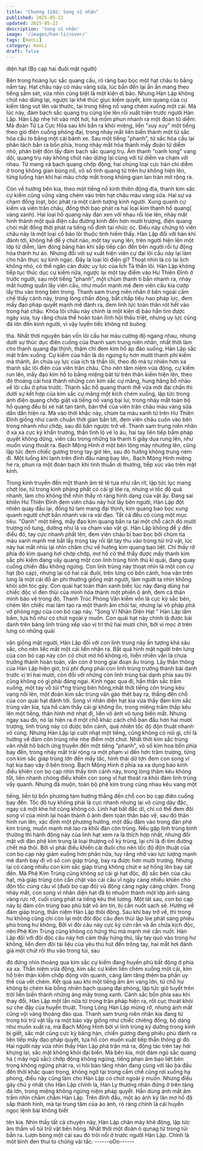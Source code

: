 ```yaml
---
title: "Chương 1102: Song vĩ nhân"
published: 2025-05-22
updated: 2025-05-22
description: 'Song vĩ nhân'
image: '/images/han-li/cover/'
tags: [HanLi]
category: HanLi
draft: false
---
```


diện hạt (Bọ cạp hai đuôi mặt
người)

Bên trong hoàng lục sắc quang cầu, rõ ràng bao bọc một hạt châu
to bằng nắm tay.
Hạt châu này có màu vàng sữa, lúc bắn đến lại ẩn ẩn mang theo
tiếng sấm sét, vừa nhìn cũng biệt là một kiện dị bảo.
Nhưng Hàn Lập không chút nào dừng lại, ngược lại khẽ thúc giục
kiếm quyết, kim quang của cự kiếm tăng vọt lên vài thước, tại
trong tiếng nổ vang chém xuống một cái.
Mà lúc này, đám bạch sắc quang trụ cũng lóe lên rổi xuất hiện
trước người Hàn Lập.
Hàn Lập nhẹ hít vào một hơi, há mồm phun nhanh ra một đoàn tử
diễm. Mà đoàn Tử La Cực Hỏa sau khi bắn ra khỏi miệng, liền
"xuy xuy" một tiếng theo gió điên cuồng phóng đại, trong nháy
mắt liền biến thành một tử sắc hỏa cầu to bằng một cái bánh xe.
Sau một tiếng "phanh", tử sắc hỏa cầu lại phân tách bắn ra bốn
phía, trong nháy mắt hóa thành mấy đoàn tử diễm nhỏ, phân biệt
đón lấy đám bạch sắc quang trụ.
Âm thanh "oanh long" vang dội, quang trụ này không chút nào
dừng lại cùng với tử diễm va chạm với nhau.
Tử mang và bạch quang chớp động, hai chủng loại cực hàn chi
diễm ở trong không gian bùng nổ, vô số tinh quang từ trên hư
không hiện lên, từng luồng hàn khí hai màu chớp mắt trong không
gian lan tràn mở rộng ra.

Còn về hướng bên kia, theo một tiếng nổ kinh thiên động địa,
thanh kim sắc cự kiếm cũng vững vàng chém vào trên hạt châu
màu vàng sữa.
Hai sự va chạm đồng loạt, bộc phát ra một cảnh tượng kinh
người.
Xung quanh cự kiếm và viên trân châu, đồng thời bạo phát ra hai
loại kim thanh hồ quang( vàng xanh). Hai loại hồ quang này đan
xen với nhau rồi lóe lên, nháy mắt hình thành một quả điện cầu
đường kính đến hơn mười trượng, điện quang chói mắt đồng thời
phát ra tiếng nổ đinh tai nhức óc.
Điều này chứng tỏ viên châu này là một loại cổ bảo lôi thuộc tính
hiếm thấy.
Hàn Lập đối với hàn khí đánh tới, không hề để ý chút nào, một tay
vung lên, trên người hiện lên một lớp tử diễm, làm đóng băng hàn
khí sắp tiếp cận đến bên người rồi tự động hóa thành hư ảo.
Nhưng đối với sự xuất hiện viên cự đại lôi cầu này lại làm cho hắn
thực sự kinh ngạc.
Đây là loại lôi điện gì? Thoạt nhìn là có lai lịch không nhỏ, có thể
ngăn cản được uy lực của Ích Tà thần lôi.
Hàn Lập không tiếp tục thúc dục cự kiếm nữa, ngược lại một tay
điểm vào Hư Thiên Đỉnh ở trước người, sau một tiếng "phanh",
một chùm thanh ti bắn nhanh ra, nháy mắt hướng quấn lấy viên
cầu, như muốn mạnh mẽ đem viên cầu kia cướp lấy thu vào trong
bên trong.
Thanh sam trung niên nhân ở bên ngoài cấm chế thấy cảnh này,
trong lòng chấn động, bất chấp tiêu hao pháp lực, đem mấy đạo
pháp quyết mạnh mẽ đánh ra, đem linh lực toàn thân rót hết vào
trong hạt châu.
Khỏa lôi châu này chính là một kiện dị bảo hắn tìm được ngày
xưa, tuy rằng chưa thể hoàn toàn lĩnh hội thấu triệt, nhưng uy lực
cũng đã lớn đến kinh người, vì vậy luyến tiếc không nỡ buông

tha.
Nhất thời nguyên bản vốn lôi cầu hai màu cường độ ngang nhau,
nhưng dưới sự thúc dục điên cuồng của thanh sam trung niên
nhân, nhất thời làm cho thanh quang đại thịnh, thậm chí đem kim
hồ áp đảo xuống.
Hàn Lập sắc mặt trầm xuống.
Cự kiếm của hắn là do ngưng tụ hơn mười thanh phi kiếm mà
thành, ẩn chứa uy lực của ích tà thần lôi, theo đó mà tự nhiên
hơn xa thanh sắc lôi điện của viên trân châu. Cho nên tâm niệm
vừa động, cự kiếm run lên, mấy đạo kim hồ to bằng miệng bát từ
trên thân kiếm hiện lên, theo đó thoáng cái hoá thành những con
kim sắc cự mãng, hung hăng bổ nhào về lôi cầu ở phía trước.
Thanh sắc hồ quang thanh thế vừa mới đại chấn thì dưới sự kết
hợp của kim sắc cự mãng một kích chém xuống, lập tức trong
ánh điện quang chớp giật và tiếng nổ vang bại lui, trong nháy mắt
toàn bộ hồ quang đều bị xé nát tan tành, bản thể của viên trân
châu màu vàng sữa dần dần hiện ra.
Mà vào thời khắc này, chùm tia màu xanh từ trên Hư Thiên Đỉnh
giống như canh chuẩn thời gian bắn tới, đem viên châu cuốn vào
bên trong nhanh như chớp, sau đó bắn ngược trở về.
Thanh sam trung niên nhân ở xa xa cực kỳ khẩn trương, thần tình
lộ vẻ lo âu, hai tay liên tiếp bấm pháp quyết không dừng, viên cầu
trong những tia thanh ti giãy dụa rung lên, như muốn vùng thoát
ra.
Bạch Mộng Hinh ở một bên lông mày nhướng lên, cũng lập tức
đem chiếc gương trong tay giơ lên, sau đó hướng không trung
ném đi.
Một luồng khí lạnh trên đỉnh đầu nàng bay lên,.
Bạch Mộng Hinh miệng hé ra, phun ra một đoàn bạch khí tinh
thuần dị thường, tiếp xúc vào trên mặt kính.

Trong kinh truyền đến một thanh âm tê tê tựa như rắn rít, lập tức
lục mang chợt lóe, từ trong kính phảng phất có cái gì lóe ra,
nhưng vì tốc độ quá nhanh, làm cho không thể nhìn thấy rõ ràng
hình dạng của vật ấy.
Đang sai khiên Hư Thiên Đỉnh đem viên châu này hút lấy bên
người, Hàn Lập đột nhiên quay đầu lại, đồng tử lam mang đại
thịnh, kim quang bao bọc xung quanh người chợt bắn nhanh vài
ra vài đạo.
Tất cả đều có cùng một mục tiêu.
"Oanh" một tiếng, mấy đạo kim quang bắn ra tại một chỗ cách đó
mười trượng nổ tung, dường như là va chạm vào vật gì.
Hàn Lập không để ý đến điều đó, tay cực nhanh phất lên, đem
viên châu bị bao bọc bởi chùm tia màu xanh mạnh mẽ bắt lấy
trong tay rồi lật tay thu vào trong túi trữ vật, lúc này hai mắt nhíu
lại nhìn chăm chú về hướng kim quang bạo liệt.
Chỉ thấy rở phía đó kim quang hơi chớp chớp, mơ hồ có thể thấy
được mấy thanh kim sắc phi kiếm đang vây quang một con linh
trùng hình thù kì quái, đang quay cuồng chiến đấu không ngừng.
Con linh trùng này thoạt nhìn là một con cự hạt (bò cạp), nhưng
lại có hai cái đuôi, trên lưng có bốn cánh, hoa văn trên lưng là một
cái đồ án phi thường giống mặt người, làm người ta nhìn không
khỏi sởn tóc gáy.
Con quái hạt toàn thân xanh biếc lúc này đang dùng hai chiếc độc
vĩ đen thùi của mình hóa thành một phiến ô ảnh, đem cả thân
mình bảo vệ trong đó, Thanh Trúc Phong Vân kiếm vốn là cực kỳ
sắc bén, chém lên chiếc mai làm tạo ra một thanh âm chói tai,
nhưng lại vô pháp phá vỡ phòng ngự của con bò cạp này.
"Song Vĩ Nhân Diện Hạt " Hàn Lập lẩm bẩm, tựa hồ như có chút
ngoài ý muốn.
Con quái hạt này chính là được bài danh trên bảng linh trùng xếp
vào vị trí thứ hai mươi chín, bởi vì mọc ở trên lưng có những quái

văn giống mặt người, Hàn Lập đối với con linh trung này ấn tượng
khá sâu sắc, cho nên liếc mắt một cái liền nhận ra.
Bất quá hình mặt người trên lưng của con bò cạp này còn có chút
mơ hồ không rõ, hiển nhiên vẫn là chưa trưởng thành hoàn toàn,
vẫn còn ở trong giai đoạn ấu trùng.
Lấy thần thông của Hàn Lập hiện giờ, trừ phi đụng phải con linh
trùng trưởng thành bài danh trước vị trí hai mươi, còn đối với
những còn linh trùng bài danh phía sau thì cũng không có gì phải
đáng ngại.
Kinh ngạc qua đi, hắn thần sắc trầm xuống, một tay vỗ túi t*ng
trùng bên hông,nhất thời tiếng côn trùng kêu vang nổi lên, một
đoàn kim sắc trùng vân gào thét bay ra, thẳng đến chỗ của con
quái hạt đánh tới.
Song vĩ nhân diện hạt kia vừa thấy đám kim sắc trùng vân kia,
tựa hồ cảm thấy cái gì không ổn, trong miệng trầm thấp kêu lên
một tiếng, thân hình mờ nhạt đị, liền vô ảnh vô tung biến mất.
Nhưng ngay sau đó, nó lại hiện ra ở một chỗ khác cách chỗ ban
đầu hơn hai mươi trượng, linh trùng này có được bốn cánh, quả
nhiên tốc độ độn thuật nhanh vô cùng.
Nhưng Hàn Lập lại cười nhạt một tiếng, cũng không có nói gì, chỉ
là hướng về đám côn trùng nhè nhẹ điểm một chút.
Nhất thời kim sắc trùng vân nhất hô bách ứng truyền đến một
tiếng "phanh", vô số kim hoa bốn phía bay đến, trong nháy mắt
trải rộng ra một phạm vi đến hơn trăm trượng, từng con kim sắc
giáp trùng lớn đến mấy tấc, hình thái dữ tợn đem con song vĩ hạt
kia bao vây ở bên trong.
Bạch Mộng Hinh ở phía xa xa dụng bảo kính điều khiên con bọ
cạp nhìn thấy tình cảnh này, trong lòng thâm kêu không tốt, liền
nhanh chóng điều khiển con song vĩ hạt thoát ra khỏi đám linh
trùng vây quanh.
Nhưng đã muộn, toàn bộ phệ kim trung cùng nhau kêu vang một

tiếng, liền từ bốn phương tám hướng thẳng đến chỗ con bọ cạp
điên cuồng bay đến. Tốc độ tuy không phải là cực nhanh nhưng
lại vô cùng dày đặc, ngay cả một khe hở cũng không có.
Linh hạt bất đắc dĩ, chỉ có thể đem đôi song vĩ của mình lại hoán
thành ô ảnh đem toàn thân bảo vệ, sau đó thân hình run lên, xác
định một phương hướng, một đầu đâm vào trong đàn phệ kim
trùng, muốn mạnh mẽ lao ra khỏi đàn côn trùng.
Nếu gặp linh trùng bình thường thì hành động này của linh hạt
xem ra là thích hợp nhất, nhưng đối mặt với đàn phệ kim trung là
loại thượng cổ kỳ trùng, lại chỉ là đi tìm đường chết mà thôi.
Bởi vì phải điều khiển cái đuôi cho nên tốc độ độn thuật của con
bọ cạp này giảm xuống hơn phân nữa, tuy rằng nhờ vào lực
lượng mạnh mẽ đanh bay đi vô số con giáp trùng, bay ra được
hơn mười trương. Nhưng lại có càng nhiều con kim sắc giáp
trùng không chút e sợ hống lên bay sát đến.
Mà Phệ Kim Trùng cũng không sợ cái gì hạt độc, độ sắc bén của
câu hạt, mà giáp trùng còn cắn chặt vào cái câu vĩ ngày càng
nhiều khiên cho độn tốc cùng câu vĩ (đuôi bọ cạp đó) vũ động
càng ngày càng chậm.
Trong nháy mắt, con song vĩ nhân diện hạt đã bị nhuộm thành
một lớp ánh sáng vàng rực rỡ, cuối cùng phát ra tiếng kêu thê
lương.
Một lát sau, con bọ cạp này bị đám côn trùng bao phủ bặt vô âm
tín, bị cắn nuốt sạch sẽ.
Hướng về đám giáp trùng, thần niệm Hàn Lập thôi động. Sau khi
bay trở về, thì trong hư không cũng chỉ còn lại một đôi độc câu
đen thùi lập lòe phát sáng phiêu phù trong hư không, Bời vì đôi
câu này cực kỳ cứn rắn và ẩn chứa kịch độc, nên Phệ Kim Trùng
cũng không có hứng thú mà mạnh mẽ cắn nuốt.
Hàn Lập đối với đôi độc câu này hơi cảm thấy hứng thú, lấy tay
quỏ vào trong hư không, liền đem đôi tài liệu của yêu thú hút đến
trông tay, hai mắt hơi đánh giá một chút rồi thu vào trong túi, sau

đó đứng nhìn thoáng qua kim sắc cự kiếm đang huyền phù bất
động ở phía xa xa.
Thần niệm vừa động, kim sắc cự kiếm liền chém xuống một cái,
kim hồ trên thân kiếm chớp động vờn quanh, càng làm tăng thêm
ba phần uy thế của vết chém.
Kết quả sau khi một tiếng ầm âm vang lớn, từ chỗ hư không bị
chém kia bỗng nhiên bạch quang đại phóng, lập tức gió tuyết trên
trời liền biến thành những áng mây trong xanh.
Cảnh sắc bốn phía sau khi thay đổi, Hàn Lập một lần nữa từ trong
trận pháp hiện ra, rốt cục thoát khỏi sự che đậy của huyễn thuật.
Trong Lòng Hàn Lập mừng rỡ, nhưng ánh mắt cũng vội vàng
thoáng đào qua.
Thanh sam trung niên nhân kia đang từ trong túi trữ vật lấy ra một
bảo vậy giống như chiếc chiêng đồng, bộ dáng như muốn xuất ra,
mà Bạch Mộng Hinh bởi vì linh trùng ký dưỡng trong kính bị giết,
sắc mặt cũng cực kỳ băng hàn, chiến gương đang phiêu phù
đánh ra liên tiếp mấy đạo pháp quyết, tựa hồ còn muốn xuất tiếp
thần thông gì đó.
Hai người này vừa nhìn thấy Hàn Lập phá trận mà ra, động tác
trên tay hơi khựng lại, sắc mặt không khỏi đại biến.
Mà bên kia, một đám ngũ sắc quang hà ( mây ngũ sắc) chớp
động không ngừng, tiếng phạn âm bạo liệt bên trong không
ngừng phát ra, vị hôi bào tăng nhân đang cùng với lão bà đấu đến
thời khắc quan trọng, không ngờ tại trong cấm chế cũng rơi xuống
hạ phong, điều này cũng làm cho Hàn Lập có chút ngoài ý muốn.
Nhưng điều gây chú ý nhất cho Hàn Lập chính là, Hàn Ly thương
nhân đứng ở trên tảng đá lớn, trong miệng không ngừng niệm
pháp quyết.
Hắn dùng ánh mất âm trầm nhìn chằm chằm Hàn Lập. Trên đỉnh
đầu, một ảo ảnh kỳ lân mơ hồ đã sắp thành hình, mà tại trung tâm
của ảo ảnh, rõ ràng chính là cái huyền ngọc lệnh bài không biết

tên kia.
Nhìn thấy tất cả chuyện này, Hàn Lập chân mày khẽ động, lập tức
âm thầm vỗ túi trữ vật bên hông.
Nhất thời một đoàn ô qunag từ trong túi bắn ra. Lượn bòng một
cái sau đó trôi nổi ở trước người Hàn Lập.
Chính là một bình đen thui to chừng vài tấc.
------oOo------
